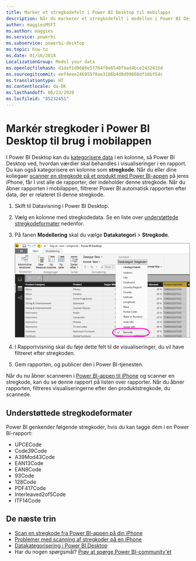 ```yaml
---
title: Markér et stregkodefelt i Power BI Desktop til mobilapps
description: Når du markerer et stregkodefelt i modellen i Power BI Desktop, kan du automatisk filtrere data efter stregkoder i Power BI-appen på din iPhone.
author: maggiesMSFT
ms.author: maggies
ms.service: powerbi
ms.subservice: powerbi-desktop
ms.topic: how-to
ms.date: 01/16/2018
LocalizationGroup: Model your data
ms.openlocfilehash: d1def1d9686e5f764f8e6548f9ad4bce2432415d
ms.sourcegitcommit: eef4eee24695570ae3186b4d8d99660df16bf54c
ms.translationtype: HT
ms.contentlocale: da-DK
ms.lasthandoff: 06/23/2020
ms.locfileid: "85232451"
---
```

# <a name="tag-barcodes-in-power-bi-desktop-for-use-in-the-mobile-app"></a>Markér stregkoder i Power BI Desktop til brug i mobilappen

I Power BI Desktop kan du [kategorisere data](desktop-data-categorization.md) i en kolonne, så Power BI Desktop ved, hvordan værdier skal behandles i visualiseringer i en rapport. Du kan også kategorisere en kolonne som **stregkode**. Når du eller dine kollegaer [scanner en stregkode på et produkt med Power BI-appen](../consumer/mobile/mobile-apps-scan-barcode-iphone.md) på jeres iPhone, får I vist alle de rapporter, der indeholder denne stregkode. Når du åbner rapporten i mobilappen, filtrerer Power BI automatisk rapporten efter data, der er relateret til denne stregkode.

1. Skift til Datavisning i Power BI Desktop.
2. Vælg en kolonne med stregkodedata. Se en liste over [understøttede stregkodeformater](#supported-barcode-formats) nedenfor.
3. På fanen **Modellering** skal du vælge **Datakategori** > **Stregkode**.
   
    ![Liste over datakategorier](media/desktop-mobile-barcodes/power-bi-desktop-barcode.png)
4. I Rapportvisning skal du føje dette felt til de visualiseringer, du vil have filtreret efter stregkoden.
5. Gem rapporten, og publicer den i Power BI-tjenesten.

Når du nu åbner scanneren i [Power BI-appen til iPhone](../consumer/mobile/mobile-iphone-app-get-started.md) og scanner en stregkode, kan du se denne rapport på listen over rapporter. Når du åbner rapporten, filtreres visualiseringerne efter den produktstregkode, du scannede.

## <a name="supported-barcode-formats"></a>Understøttede stregkodeformater
Power BI genkender følgende stregkoder, hvis du kan tagge dem i en Power Bi-rapport: 

* UPCECode 
* Code39Code  
* A39Mod43Code 
* EAN13Code 
* EAN8Code  
* 93Code  
* 128Code 
* PDF417Code 
* Interleaved2of5Code 
* ITF14Code 

## <a name="next-steps"></a>De næste trin
* [Scan en stregkode fra Power BI-appen på din iPhone](../consumer/mobile/mobile-apps-scan-barcode-iphone.md)
* [Problemer med scanning af stregkoder på en iPhone](../consumer/mobile/mobile-apps-scan-barcode-iphone.md#issues-with-scanning-a-barcode)
* [Datakategorisering i Power BI Desktop](desktop-data-categorization.md)  
* Har du nogen spørgsmål? [Prøv at spørge Power BI-community'et](https://community.powerbi.com/)
